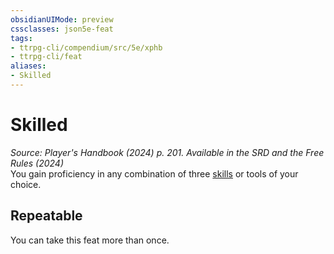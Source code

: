 ```yaml
---
obsidianUIMode: preview
cssclasses: json5e-feat
tags:
- ttrpg-cli/compendium/src/5e/xphb
- ttrpg-cli/feat
aliases:
- Skilled
---
```

# Skilled
*Source: Player's Handbook (2024) p. 201. Available in the <span title='Systems Reference Document (5.2)'>SRD</span> and the Free Rules (2024)*  
You gain proficiency in any combination of three [skills](Інструменти%20ДМ/CLI/tables/skill-list-skills-xphb.md) or tools of your choice.

## Repeatable

You can take this feat more than once.